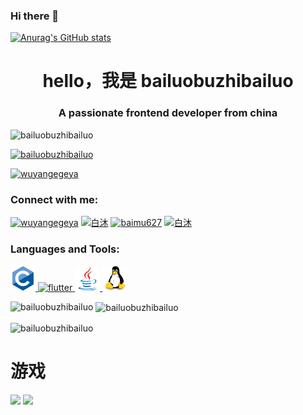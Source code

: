 ### Hi there 👋

<!--
**bailuobuzhibailuo/bailuobuzhibailuo** is a ✨ _special_ ✨ repository because its `README.md` (this file) appears on your GitHub profile.

Here are some ideas to get you started:


- 🔭 I’m currently working on ...
- 🌱 I’m currently learning ...
- 👯 I’m looking to collaborate on ...
- 🤔 I’m looking for help with ...
- 💬 Ask me about ...
- 📫 How to reach me: ...
- 😄 Pronouns: ...
- ⚡ Fun fact: ...
-->
[![Anurag's GitHub stats](https://github-readme-stats.vercel.app/api?username=bailuobuzhibailuo)](https://github.com/anuraghazra/github-readme-stats)
<h1 align="center">hello，我是 bailuobuzhibailuo</h1>
<h3 align="center">A passionate frontend developer from china</h3>

<p align="left"> <img src="https://komarev.com/ghpvc/?username=bailuobuzhibailuo&label=Profile%20views&color=0e75b6&style=plastic" alt="bailuobuzhibailuo" /> </p>

<p align="left"> <a href="https://github.com/ryo-ma/github-profile-trophy"><img src="https://github-profile-trophy.vercel.app/?username=bailuobuzhibailuo" alt="bailuobuzhibailuo" /></a> </p>

<p align="left"> <a href="https://twitter.com/wuyangegeya" target="blank"><img src="https://img.shields.io/twitter/follow/wuyangegeya?logo=twitter&style=for-the-badge" alt="wuyangegeya" /></a> </p>

<h3 align="left">Connect with me:</h3>
<p align="left">
<a href="https://twitter.com/wuyangegeya" target="blank"><img align="center" src="https://raw.githubusercontent.com/rahuldkjain/github-profile-readme-generator/master/src/images/icons/Social/twitter.svg" alt="wuyangegeya" height="30" width="40" /></a>
<a href="https://fb.com/白沐" target="blank"><img align="center" src="https://raw.githubusercontent.com/rahuldkjain/github-profile-readme-generator/master/src/images/icons/Social/facebook.svg" alt="白沐" height="30" width="40" /></a>
<a href="https://instagram.com/baimu627" target="blank"><img align="center" src="https://raw.githubusercontent.com/rahuldkjain/github-profile-readme-generator/master/src/images/icons/Social/instagram.svg" alt="baimu627" height="30" width="40" /></a>
<a href="https://www.youtube.com/c/白沐" target="blank"><img align="center" src="https://raw.githubusercontent.com/rahuldkjain/github-profile-readme-generator/master/src/images/icons/Social/youtube.svg" alt="白沐" height="30" width="40" /></a>
</p>

<h3 align="left">Languages and Tools:</h3>
<p align="left"> <a href="https://www.cprogramming.com/" target="_blank" rel="noreferrer"> <img src="https://raw.githubusercontent.com/devicons/devicon/master/icons/c/c-original.svg" alt="c" width="40" height="40"/> </a> <a href="https://flutter.dev" target="_blank" rel="noreferrer"> <img src="https://www.vectorlogo.zone/logos/flutterio/flutterio-icon.svg" alt="flutter" width="40" height="40"/> </a> <a href="https://www.java.com" target="_blank" rel="noreferrer"> <img src="https://raw.githubusercontent.com/devicons/devicon/master/icons/java/java-original.svg" alt="java" width="40" height="40"/> </a> <a href="https://www.linux.org/" target="_blank" rel="noreferrer"> <img src="https://raw.githubusercontent.com/devicons/devicon/master/icons/linux/linux-original.svg" alt="linux" width="40" height="40"/> </a> </p>

<p><img align="left" src="https://github-readme-stats.vercel.app/api/top-langs?username=bailuobuzhibailuo&show_icons=true&locale=en&layout=compact" alt="bailuobuzhibailuo" /></p>

<p>&nbsp;<img align="center" src="https://github-readme-stats.vercel.app/api?username=bailuobuzhibailuo&show_icons=true&locale=en" alt="bailuobuzhibailuo" /></p>

<p><img align="center" src="https://github-readme-streak-stats.herokuapp.com/?user=bailuobuzhibailuo&" alt="bailuobuzhibailuo" /></p>


# 游戏
![](https://img.shields.io/badge/-Nintendo%20Switch-e60012?style=flat-square&logo=nintendo%20switch&logoColor=ffffff)
![](https://img.shields.io/badge/Steam-171a21?style=flat-square&logo=steam&logoColor=ffffff)
